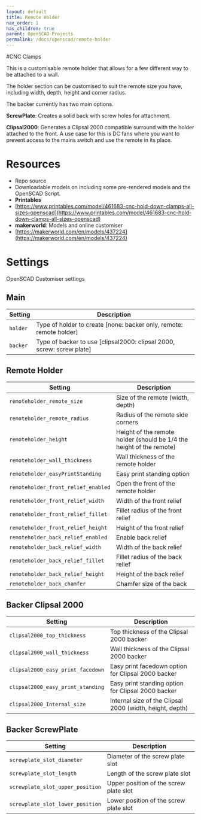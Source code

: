 ```yaml
---
layout: default
title: Remote Holder
nav_order: 1
has_children: true
parent: OpenSCAD Projects
permalink: /docs/openscad/remote-holder
---
```


#CNC Clamps

This is a customisable remote holder that allows for a few different way to be attached to a wall.

The holder section can be customised to suit the remote size you have, including width, depth, height and corner radius.

The backer currently has two main options.

**ScrewPlate**: Creates a solid back with screw holes for attachment. 

**Clipsal2000**: Generates a Clipsal 2000 compatible surround with the holder attached to the front. A use case for this is DC fans where you want to prevent access to the mains switch and use the remote in its place.

# Resources
- Repo source
- Downloadable models on including some pre-rendered models and the OpenSCAD Script.
 - **Printables**
 - [https://www.printables.com/model/461683-cnc-hold-down-clamps-all-sizes-openscad](https://www.printables.com/model/461683-cnc-hold-down-clamps-all-sizes-openscad)
 - **makerworld**: Models and online customiser
 - [https://makerworld.com/en/models/437224](https://makerworld.com/en/models/437224)
# Settings

OpenSCAD Customiser settings

## Main

Setting | Description
-|-
`holder`| Type of holder to create [none: backer only, remote: remote holder]
`backer`| Type of backer to use [clipsal2000: clipsal 2000, screw: screw plate]

## Remote Holder

Setting | Description
-|-
`remoteholder_remote_size` | Size of the remote (width, depth) 
`remoteholder_remote_radius` | Radius of the remote side corners 
`remoteholder_height` | Height of the remote holder (should be 1/4 the height of the remote) 
`remoteholder_wall_thickness` | Wall thickness of the remote holder 
`remoteholder_easyPrintStanding` | Easy print standing option 
`remoteholder_front_relief_enabled` | Open the front of the remote holder 
`remoteholder_front_relief_width` | Width of the front relief 
`remoteholder_front_relief_fillet` | Fillet radius of the front relief 
`remoteholder_front_relief_height` | Height of the front relief 
`remoteholder_back_relief_enabled` | Enable back relief 
`remoteholder_back_relief_width` | Width of the back relief 
`remoteholder_back_relief_fillet` | Fillet radius of the back relief 
`remoteholder_back_relief_height` | Height of the back relief 
`remoteholder_back_chamfer` | Chamfer size of the back 

## Backer Clipsal 2000

Setting | Description
-|-
`clipsal2000_top_thickness` | Top thickness of the Clipsal 2000 backer 
`clipsal2000_wall_thickness` | Wall thickness of the Clipsal 2000 backer 
`clipsal2000_easy_print_facedown` | Easy print facedown option for Clipsal 2000 backer 
`clipsal2000_easy_print_standing` | Easy print standing option for Clipsal 2000 backer 
`clipsal2000_Internal_size` | Internal size of the Clipsal 2000 (width, height, depth) 

## Backer ScrewPlate

Setting | Description
-|-
`screwplate_slot_diameter` | Diameter of the screw plate slot 
`screwplate_slot_length` | Length of the screw plate slot 
`screwplate_slot_upper_position` | Upper position of the screw plate slot 
`screwplate_slot_lower_position` | Lower position of the screw plate slot 